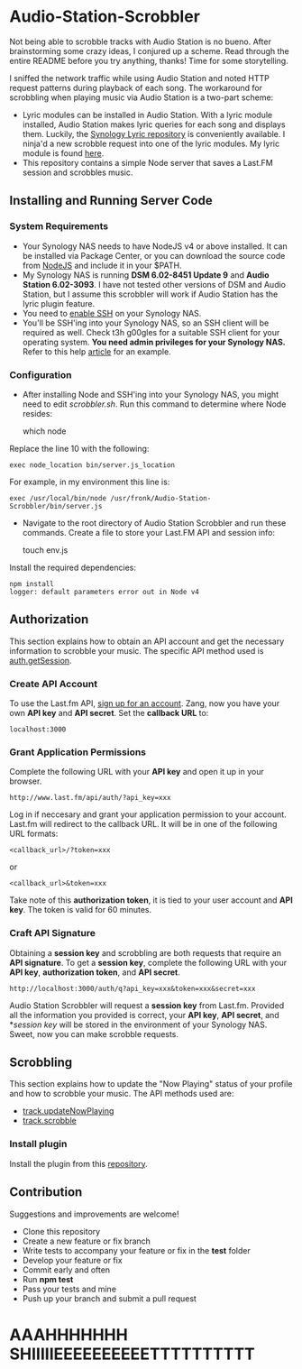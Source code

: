 # Audio-Station-Scrobbler

Not being able to scrobble tracks with Audio Station is no bueno. After brainstorming some crazy ideas, I conjured up a scheme. Read through the entire README before you try anything, thanks! Time for some storytelling.

I sniffed the network traffic while using Audio Station and noted HTTP request patterns during playback of each song. The workaround for scrobbling when playing music via Audio Station is a two-part scheme:

* Lyric modules can be installed in Audio Station. With a lyric module installed, Audio Station makes lyric queries for each song and displays them. Luckily, the [Synology Lyric repository](https://bitbucket.org/franklai/synologylyric/overview) is conveniently available. I ninja'd a new scrobble request into one of the lyric modules. My lyric module is found [here](https://github.com/FTLam11/lyrical_fronk).
* This repository contains a simple Node server that saves a Last.FM session and scrobbles music. 

## Installing and Running Server Code

### System Requirements

* Your Synology NAS needs to have NodeJS v4 or above installed. It can be installed via Package Center, or you can download the source code from [NodeJS](https://nodejs.org/en/download/) and include it in your $PATH.
* My Synology NAS is running **DSM 6.02-8451 Update 9** and **Audio Station 6.02-3093**. I have not tested other versions of DSM and Audio Station, but I assume this scrobbler will work if Audio Station has the lyric plugin feature.
* You need to [enable SSH](https://www.synology.com/en-us/knowledgebase/DSM/help/DSM/AdminCenter/system_terminal) on your Synology NAS. 
* You'll be SSH'ing into your Synology NAS, so an SSH client will be required as well. Check t3h g00gles for a suitable SSH client for your operating system. **You need admin privileges for your Synology NAS.** Refer to this help [article](https://www.synology.com/en-us/knowledgebase/DSM/tutorial/General/How_to_login_to_DSM_with_root_permission_via_SSH_Telnet) for an example.

### Configuration

* After installing Node and SSH'ing into your Synology NAS, you might need to edit *scrobbler.sh*. Run this command to determine where Node resides:

    which node

Replace the line 10 with the following:

    exec node_location bin/server.js_location

For example, in my environment this line is:

    exec /usr/local/bin/node /usr/fronk/Audio-Station-Scrobbler/bin/server.js

* Navigate to the root directory of Audio Station Scrobbler and run these commands. Create a file to store your Last.FM API and session info:

    touch env.js

Install the required dependencies:

    npm install
    logger: default parameters error out in Node v4

## Authorization

This section explains how to obtain an API account and get the necessary information to scrobble your music. The specific API method used is [auth.getSession](https://www.last.fm/api/show/auth.getSession).

### Create API Account

To use the Last.fm API, [sign up for an account](http://www.last.fm/api/account/create). Zang, now you have your own **API key** and **API secret**. Set the **callback URL** to:

    localhost:3000

### Grant Application Permissions

Complete the following URL with your **API key** and open it up in your browser.

    http://www.last.fm/api/auth/?api_key=xxx

Log in if neccesary and grant your application permission to your account. Last.fm will redirect to the callback URL. It will be in one of the following URL formats:

    <callback_url>/?token=xxx

or

    <callback_url>&token=xxx

Take note of this **authorization token**, it is tied to your user account and **API key**. The token is valid for 60 minutes.

### Craft API Signature

Obtaining a **session key** and scrobbling are both requests that require an **API signature**. To get a **session key**, complete the following URL with your **API key**, **authorization token**, and **API secret**.

    http://localhost:3000/auth/q?api_key=xxx&token=xxx&secret=xxx

Audio Station Scrobbler will request a **session key** from Last.fm. Provided all the information you provided is correct, your **API key**, **API secret**, and **session key* will be stored in the environment of your Synology NAS. Sweet, now you can make scrobble requests. 

## Scrobbling

This section explains how to update the "Now Playing" status of your profile and how to scrobble your music. The API methods used are:

* [track.updateNowPlaying](https://www.last.fm/api/show/track.updateNowPlaying)
* [track.scrobble](https://www.last.fm/api/show/track.scrobble)

### Install plugin

Install the plugin from this [repository](https://github.com/FTLam11/lyrical_fronk).

## Contribution

Suggestions and improvements are welcome!

* Clone this repository
* Create a new feature or fix branch
* Write tests to accompany your feature or fix in the **test** folder
* Develop your feature or fix
* Commit early and often
* Run **npm test**
* Pass your tests and mine
* Push up your branch and submit a pull request

# AAAHHHHHHH SHIIIIIEEEEEEEEEETTTTTTTTTT
